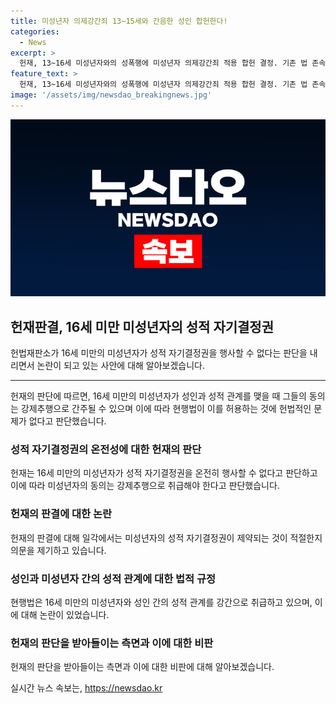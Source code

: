 ```yaml
---
title: 미성년자 의제강간죄 13~15세와 간음한 성인 합헌한다!
categories:
  - News
excerpt: >
  헌재, 13~16세 미성년자와의 성폭행에 미성년자 의제강간죄 적용 합헌 결정. 기존 법 존속, 연령대의 성적 자기결정권 불완전으로 판단. 피해자의 동의 여부와 상관없이 처벌. 입법 취지는 온라인 성범죄로부터 청소년 보호 의도. 일률적 연령 규정 필요성 강조, 심리적 성숙도 고려 어렵다는 입장.
feature_text: >
  헌재, 13~16세 미성년자와의 성폭행에 미성년자 의제강간죄 적용 합헌 결정. 기존 법 존속, 연령대의 성적 자기결정권 불완전으로 판단. 피해자의 동의 여부와 상관없이 처벌. 입법 취지는 온라인 성범죄로부터 청소년 보호 의도. 일률적 연령 규정 필요성 강조, 심리적 성숙도 고려 어렵다는 입장.
image: '/assets/img/newsdao_breakingnews.jpg'
---
```


<p><img src="/assets/img/newsdao_breakingnews.jpg" alt="ranknews 속보" /></p>

<h2 data-ke-size="size26">헌재판결, 16세 미만 미성년자의 성적 자기결정권</h2>

<p data-ke-size="size16">헌법재판소가 16세 미만의 미성년자가 성적 자기결정권을 행사할 수 없다는 판단을 내리면서 논란이 되고 있는 사안에 대해 알아보겠습니다.</p>

<hr>

<p>헌재의 판단에 따르면, 16세 미만의 미성년자가 성인과 성적 관계를 맺을 때 그들의 동의는 강제추행으로 간주될 수 있으며 이에 따라 현행법이 이를 허용하는 것에 헌법적인 문제가 없다고 판단했습니다.</p>

<h3 data-ke-size="size24">성적 자기결정권의 온전성에 대한 헌재의 판단</h3>

<p>헌재는 16세 미만의 미성년자가 성적 자기결정권을 온전히 행사할 수 없다고 판단하고 이에 따라 미성년자의 동의는 강제추행으로 취급해야 한다고 판단했습니다.</p>

<h3 data-ke-size="size24">헌재의 판결에 대한 논란</h3>

<p>헌재의 판결에 대해 일각에서는 미성년자의 성적 자기결정권이 제약되는 것이 적절한지 의문을 제기하고 있습니다.</p>

<h3 data-ke-size="size24">성인과 미성년자 간의 성적 관계에 대한 법적 규정</h3>

<p>현행법은 16세 미만의 미성년자와 성인 간의 성적 관계를 강간으로 취급하고 있으며, 이에 대해 논란이 있었습니다.</p>

<h3 data-ke-size="size24">헌재의 판단을 받아들이는 측면과 이에 대한 비판</h3>

<p>헌재의 판단을 받아들이는 측면과 이에 대한 비판에 대해 알아보겠습니다.</p>
실시간 뉴스 속보는, <a href="https://newsdao.kr" rel="dofollow">https://newsdao.kr</a>


